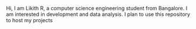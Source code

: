 Hi, I am Likith R, a computer science engineering student from Bangalore. I am interested in development and data analysis.
I plan to use this repository to host my projects

